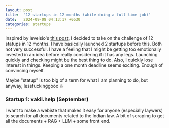 ```yaml
---
layout: post
title:  "12 startups in 12 months (while doing a full time job)"
date:   2024-09-08 04:13:17 +0530
categories: startups
---
```




Inspired by levelsio's [this post](https://levels.io/12-startups-12-months/), I decided to take on the challenge of 12 statups in 12 months. I have basically launched 2 startups before this. Both not very successful. I have a feeling that I might be getting too emotionally invested in an idea before really considering if it has any legs. Launching quickly and checking might be the best thing to do. Also, I quickly lose interest in things. Keeping a one month deadline seems exciting. Enough of convincing myself.

Maybe "statup" is too big of a term for what I am planning to do, but anyway, lessfuckinggooo 🔥


### Startup 1: vakil.help (September)

I want to make a webiste that makes it easy for anyone (especially  laywers) to search for all documents related to the Indian law. A bit of scraping to get all the documents + RAG + LLM + some front end.
